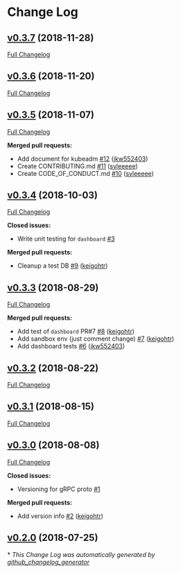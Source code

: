 # Change Log

## [v0.3.7](https://github.com/rekcurd/drucker-parent/tree/v0.3.7) (2018-11-28)
[Full Changelog](https://github.com/rekcurd/drucker-parent/compare/v0.3.6...v0.3.7)

## [v0.3.6](https://github.com/rekcurd/drucker-parent/tree/v0.3.6) (2018-11-20)
[Full Changelog](https://github.com/rekcurd/drucker-parent/compare/v0.3.5...v0.3.6)

## [v0.3.5](https://github.com/rekcurd/drucker-parent/tree/v0.3.5) (2018-11-07)
[Full Changelog](https://github.com/rekcurd/drucker-parent/compare/v0.3.4...v0.3.5)

**Merged pull requests:**

- Add document for kubeadm [\#12](https://github.com/rekcurd/drucker-parent/pull/12) ([jkw552403](https://github.com/jkw552403))
- Create CONTRIBUTING.md [\#11](https://github.com/rekcurd/drucker-parent/pull/11) ([syleeeee](https://github.com/syleeeee))
- Create CODE\_OF\_CONDUCT.md [\#10](https://github.com/rekcurd/drucker-parent/pull/10) ([syleeeee](https://github.com/syleeeee))

## [v0.3.4](https://github.com/rekcurd/drucker-parent/tree/v0.3.4) (2018-10-03)
[Full Changelog](https://github.com/rekcurd/drucker-parent/compare/v0.3.3...v0.3.4)

**Closed issues:**

- Write unit testing for `dashboard` [\#3](https://github.com/rekcurd/drucker-parent/issues/3)

**Merged pull requests:**

- Cleanup a test DB [\#9](https://github.com/rekcurd/drucker-parent/pull/9) ([keigohtr](https://github.com/keigohtr))

## [v0.3.3](https://github.com/rekcurd/drucker-parent/tree/v0.3.3) (2018-08-29)
[Full Changelog](https://github.com/rekcurd/drucker-parent/compare/v0.3.2...v0.3.3)

**Merged pull requests:**

- Add test of `dashboard` PR\#7 [\#8](https://github.com/rekcurd/drucker-parent/pull/8) ([keigohtr](https://github.com/keigohtr))
- Add sandbox env \(just comment change\) [\#7](https://github.com/rekcurd/drucker-parent/pull/7) ([keigohtr](https://github.com/keigohtr))
- Add dashboard tests [\#6](https://github.com/rekcurd/drucker-parent/pull/6) ([jkw552403](https://github.com/jkw552403))

## [v0.3.2](https://github.com/rekcurd/drucker-parent/tree/v0.3.2) (2018-08-22)
[Full Changelog](https://github.com/rekcurd/drucker-parent/compare/v0.3.1...v0.3.2)

## [v0.3.1](https://github.com/rekcurd/drucker-parent/tree/v0.3.1) (2018-08-15)
[Full Changelog](https://github.com/rekcurd/drucker-parent/compare/v0.3.0...v0.3.1)

## [v0.3.0](https://github.com/rekcurd/drucker-parent/tree/v0.3.0) (2018-08-08)
[Full Changelog](https://github.com/rekcurd/drucker-parent/compare/v0.2.0...v0.3.0)

**Closed issues:**

- Versioning for gRPC proto [\#1](https://github.com/rekcurd/drucker-parent/issues/1)

**Merged pull requests:**

- Add version info [\#2](https://github.com/rekcurd/drucker-parent/pull/2) ([keigohtr](https://github.com/keigohtr))

## [v0.2.0](https://github.com/rekcurd/drucker-parent/tree/v0.2.0) (2018-07-25)


\* *This Change Log was automatically generated by [github_changelog_generator](https://github.com/skywinder/Github-Changelog-Generator)*